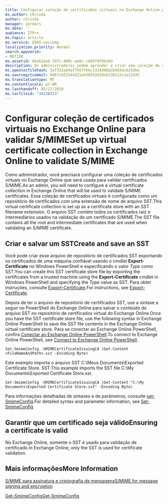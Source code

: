 ```yaml
---
title: Configurar coleção de certificados virtuais no Exchange Online para validar S/MIME
ms.author: chrisda
author: chrisda
manager: serdars
ms.date: ''
audience: ITPro
ms.topic: article
ms.service: O365-seccomp
localization_priority: Normal
search.appverid:
- MET150
ms.assetid: 04a616e6-197c-490c-ae8c-c8d5f0f0b3dd
description: Os administradores podem aprender a criar uma coleção de certificados virtuais que será usada para validar certificados S/MIME no Exchange Online.
ms.openlocfilehash: 5af332a6daf745ff6bc1334d9bb2b9d3dcb259be
ms.sourcegitcommit: 9d67cb52544321a430343d39eb336112c1a11d35
ms.translationtype: MT
ms.contentlocale: pt-BR
ms.lasthandoff: 05/17/2019
ms.locfileid: "34158313"
---
```

# <a name="set-up-virtual-certificate-collection-in-exchange-online-to-validate-smime"></a><span data-ttu-id="03f38-103">Configurar coleção de certificados virtuais no Exchange Online para validar S/MIME</span><span class="sxs-lookup"><span data-stu-id="03f38-103">Set up virtual certificate collection in Exchange Online to validate S/MIME</span></span>

<span data-ttu-id="03f38-104">Como administrador, você precisará configurar uma coleção de certificados virtuais no Exchange Online que será usada para validar certificados S/MIME.</span><span class="sxs-lookup"><span data-stu-id="03f38-104">As an admin, you will need to configure a virtual certificate collection in Exchange Online that will be used to validate S/MIME certificates.</span></span> <span data-ttu-id="03f38-105">Essa coleção de certificados virtuais é configurada como um repositório de certificados com uma extensão de nome de arquivo SST.</span><span class="sxs-lookup"><span data-stu-id="03f38-105">This virtual certificate collection is set up as a certificate store with an SST filename extension.</span></span> <span data-ttu-id="03f38-106">O arquivo SST contém todos os certificados raiz e intermediários usados na validação de um certificado S/MIME.</span><span class="sxs-lookup"><span data-stu-id="03f38-106">The SST file contains all the root and intermediate certificates that are used when validating an S/MIME certificate.</span></span>

## <a name="create-and-save-an-sst"></a><span data-ttu-id="03f38-107">Criar e salvar um SST</span><span class="sxs-lookup"><span data-stu-id="03f38-107">Create and save an SST</span></span>

<span data-ttu-id="03f38-108">Você pode criar esse arquivo de repositório de certificados SST exportando os certificados de uma máquina confiável usando o cmdlet **Export-Certificate** no Windows PowerShell e especificando o valor _Type_ como SST.</span><span class="sxs-lookup"><span data-stu-id="03f38-108">You can create this SST certificate store file by exporting the certificates from a trusted machine using the **Export-Certificate** cmdlet in Windows PowerShell and specifying the _Type_ value as SST.</span></span> <span data-ttu-id="03f38-109">Para obter instruções, consulte [Export-Certificate](https://docs.microsoft.com/powershell/module/pkiclient/export-certificate).</span><span class="sxs-lookup"><span data-stu-id="03f38-109">For instructions, see [Export-Certificate](https://docs.microsoft.com/powershell/module/pkiclient/export-certificate).</span></span>

<span data-ttu-id="03f38-110">Depois de ter o arquivo de repositório de certificados SST, use a sintaxe a seguir no PowerShell do Exchange Online para salvar o conteúdo do arquivo SST no repositório de certificados virtual do Exchange Online.</span><span class="sxs-lookup"><span data-stu-id="03f38-110">Once you have the SST certificate store file, use the following syntax in Exchange Online PowerShell to save the SST file contents in the Exchange Online virtual certificate store.</span></span> <span data-ttu-id="03f38-111">Para se conectar ao Exchange Online PowerShell, confira [Conectar ao Exchange Online PowerShell](https://go.microsoft.com/fwlink/p/?linkid=396554).</span><span class="sxs-lookup"><span data-stu-id="03f38-111">To connect to Exchange Online PowerShell, see [Connect to Exchange Online PowerShell](https://go.microsoft.com/fwlink/p/?linkid=396554).</span></span>

```
Set-SmimeConfig -SMIMECertificateIssuingCA (Get-Content <FileNameAndPath>.sst -Encoding Byte)
```

<span data-ttu-id="03f38-112">Este exemplo importa o arquivo SST C:\Meus Documents\Exported Certificate Store. SST.</span><span class="sxs-lookup"><span data-stu-id="03f38-112">This example imports the SST file C:\My Documents\Exported Certificate Store.sst.</span></span>

```
Set-SmimeConfig -SMIMECertificateIssuingCA (Get-Content "C:\My Documents\Exported Certificate Store.sst" -Encoding Byte)
```

<span data-ttu-id="03f38-113">Para informações detalhadas de sintaxes e de parâmetros, consulte [set-SmimeConfig](https://docs.microsoft.com/en-us/powershell/module/exchange/encryption-and-certificates/set-smimeconfig).</span><span class="sxs-lookup"><span data-stu-id="03f38-113">For detailed syntax and parameter information, see [Set-SmimeConfig](https://docs.microsoft.com/en-us/powershell/module/exchange/encryption-and-certificates/set-smimeconfig).</span></span>

## <a name="ensuring-a-certificate-is-valid"></a><span data-ttu-id="03f38-114">Garantir que um certificado seja válido</span><span class="sxs-lookup"><span data-stu-id="03f38-114">Ensuring a certificate is valid</span></span>

<span data-ttu-id="03f38-115">No Exchange Online, somente o SST é usado para validação de certificado.</span><span class="sxs-lookup"><span data-stu-id="03f38-115">In Exchange Online, only the SST is used for certificate validation.</span></span>

## <a name="more-information"></a><span data-ttu-id="03f38-116">Mais informações</span><span class="sxs-lookup"><span data-stu-id="03f38-116">More Information</span></span>

[<span data-ttu-id="03f38-117">S/MIME para assinatura e criptografia de mensagens</span><span class="sxs-lookup"><span data-stu-id="03f38-117">S/MIME for message signing and encryption</span></span>](s-mime-for-message-signing-and-encryption.md)

[<span data-ttu-id="03f38-118">Get-SmimeConfig</span><span class="sxs-lookup"><span data-stu-id="03f38-118">Get-SmimeConfig</span></span>](http://technet.microsoft.com/library/4b29fa89-0840-4fe9-8885-019fcef2e02b.aspx)
